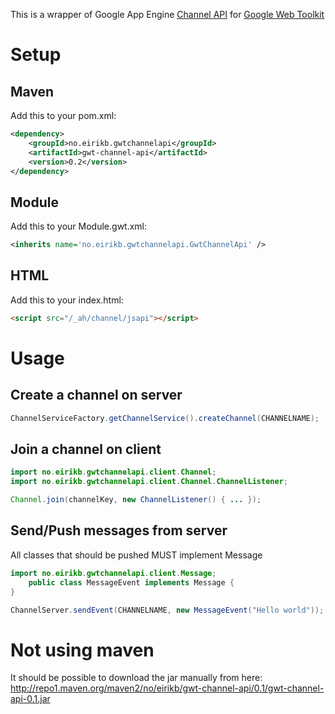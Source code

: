 This is a wrapper of Google App Engine [Channel API](http://code.google.com/appengine/docs/java/channel/overview.html) for [Google Web Toolkit](http://code.google.com/webtoolkit)

Setup
=====

Maven
-----

Add this to your pom.xml:

```XML
<dependency>
    <groupId>no.eirikb.gwtchannelapi</groupId>
    <artifactId>gwt-channel-api</artifactId>
    <version>0.2</version>
</dependency>
```

Module
------

Add this to your Module.gwt.xml:

```XML
<inherits name='no.eirikb.gwtchannelapi.GwtChannelApi' />
```

HTML
----

Add this to your index.html:

```HTML
<script src="/_ah/channel/jsapi"></script>
```

Usage
=====

Create a channel on server
--------------------------

```Java
ChannelServiceFactory.getChannelService().createChannel(CHANNELNAME);
```

Join a channel on client
------------------------

```Java
import no.eirikb.gwtchannelapi.client.Channel;
import no.eirikb.gwtchannelapi.client.Channel.ChannelListener;

Channel.join(channelKey, new ChannelListener() { ... });
```

Send/Push messages from server
------------------------------

All classes that should be pushed MUST implement Message

```Java
import no.eirikb.gwtchannelapi.client.Message;
    public class MessageEvent implements Message {
}
```

```Java
ChannelServer.sendEvent(CHANNELNAME, new MessageEvent("Hello world"));
```

Not using maven
===============

It should be possible to download the jar manually from here:  
http://repo1.maven.org/maven2/no/eirikb/gwt-channel-api/0.1/gwt-channel-api-0.1.jar
